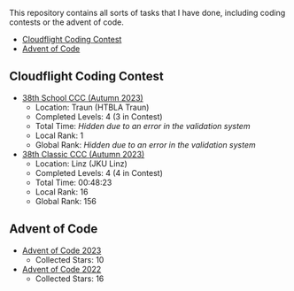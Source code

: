 This repository contains all sorts of tasks that I have done, 
including coding contests or the advent of code.

- [Cloudflight Coding Contest](#cloudflight-coding-contest)
- [Advent of Code](#advent-of-code)

## Cloudflight Coding Contest
- [38th School CCC (Autumn 2023)](CCC2023Autumn/src/main/kotlin/me/golentrio/school)
  - Location: Traun (HTBLA Traun)
  - Completed Levels: 4 (3 in Contest)
  - Total Time: _Hidden due to an error in the validation system_
  - Local Rank: 1
  - Global Rank: _Hidden due to an error in the validation system_
- [38th Classic CCC (Autumn 2023)](CCC2023Autumn/src/main/kotlin/me/golentrio/classic)
  - Location: Linz (JKU Linz)
  - Completed Levels: 4 (4 in Contest)
  - Total Time: 00:48:23
  - Local Rank: 16
  - Global Rank: 156

## Advent of Code
- [Advent of Code 2023](AdventOfCode2023/src/main/kotlin/me/aoc)
  - Collected Stars: 10
- [Advent of Code 2022](AdventOfCode2022/src/main/kotlin/me/aoc)
  - Collected Stars: 16